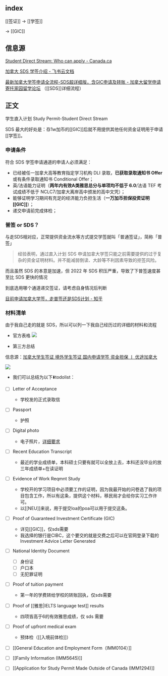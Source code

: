 
## index

[[签证]] -> [[学签]]

-> [[GIC]]

## 信息源

[Student Direct Stream: Who can apply - Canada.ca](https://www.canada.ca/en/immigration-refugees-citizenship/services/study-canada/study-permit/student-direct-stream/eligibility.html)

[加拿大 SDS 学签介绍 - 飞书云文档](https://gd7dcarg0g.feishu.cn/docx/MamhdGK49oAuMqxZcKjccNRTnNb)

[最新加拿大学签申请全流程-SDS超详细版，含GIC申请及转账 - 加拿大留学申请 寄托家园留学论坛](https://bbs.gter.net/thread-2507913-1-1.html) （[[SDS]]详细流程）

## 正文

学生直入计划 Study Permit-Student Direct Stream

SDS 最大的好处是：存1w加币的[[GIC]]后就不用提供其他任何资金证明用于申请[[学签]]。

### 申请条件

符合 SDS 学签申请通道的申请人必须满足：

-   已经被任一加拿大高等教育指定学习机构 DLI 录取，**已获取录取通知书 Offer** 或有条件录取通知书 Conditional Offer；
-   英/法语能力证明（**两年内有效A类雅思总分与单项均不低于 6.0**/法语 TEF 考试成绩不低于 NCLC7/加拿大离岸高中颁发的高中文凭）；
-   能够证明学习期间有充足的经济能力负担生活（**一万加币担保投资证明 [[GIC]]**）；
-   递交申请前完成体检；

### 普签 or SDS？

与走SDS相对应，正常提供资金流水等方式提交学签就叫「普通签证」，简称「普签」

>经验表明，通过直入计划 SDS 申请加拿大学签只能之前需要提供的过于复杂的资金证明材料。并不能减弱倒读、大龄等不利因素导致的拒签风险。

而且虽然 SDS 的本意是加速，但 2022 年 SDS 积压严重，导致了下普签速度甚至比 SDS 更快的情况

到底选用哪个通道递交签证，请考虑自身情况后判断

[目前申请加拿大学签，走普签还是SDS计划 - 知乎](https://zhuanlan.zhihu.com/p/460077789)


### 材料清单

由于我自己走的就是 SDS，所以可以列一下我自己经历过的详细的材料和流程

- 官方表格
![](https://picture-guan.oss-cn-hangzhou.aliyuncs.com/20230311120403.png)


- 第三方总结

信息源：[加拿大学生签证 境外学生签证 国内申请学签 资金担保 丨 优途加拿大](https://utoimmigration.com/study-permit-apply-from-china/#2)

![](https://picture-guan.oss-cn-hangzhou.aliyuncs.com/20220904094811.png)



- 我们可以总结为以下⬇️todolist：
- [ ] Letter of Acceptance
	- 学校发的正式录取信
- [ ] Passport
    - 护照
- [ ] Digital photo
    - 电子照片，[详细要求](https://utoimmigration.com/photograph/)
- [ ] Recent Education Transcript
    - 最近的学业成绩单，本科硕士只要有就可以全放上去，本科还没毕业的放三年成绩单+在读证明
- [ ] Evidence of Work Reqmnt Study
    - 学校开的学习项目中必须要工作的证明，因为我最开始的问卷选了我的项目包含工作，所以有这条，提供这个材料，移民局才会给你实习工作许可。
    - 以[[NEU]]来说，用于提交loa的poa可以用于提交这条。
- [ ] Proof of Guaranteed Investment Certificate (GIC)
    - 详见[[GIC]]，仅sds需要
    - 我选择的银行是CIBC，这个要交的就是交费之后可以在官网登录下载的 Investment Advice Letter Generated
- [ ] National Identity Document
	- [ ] 身份证
	- [ ] 户口本
	- [ ] 无犯罪证明
- [ ] Proof of tuition payment
	- 第一年的学费转给学校的转账回执，仅sds需要
- [ ] Proof of [[雅思|IELTS language test]] results
	- 四项皆高于6的有效雅思成绩，仅 sds 需要
- [ ] Proof of upfront medical exam
	- 预体检（[[入境前体检]]）
- [ ] [[General Education and Employment Form（IMM0104）]]
- [ ] [[Family Information (IMM5645)]]
- [ ] [[Application for Study Permit Made Outside of Canada (IMM1294)]]



